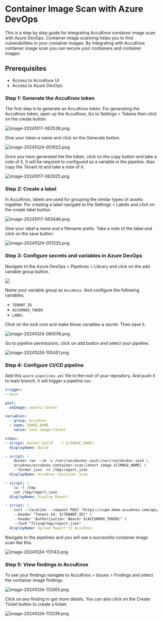 # Container Image Scan with Azure DevOps

This is a step by step guide for integrating AccuKnox container image scan with Azure DevOps. Container image scanning helps you to find vulnerabilities in your container images. By integrating with AccuKnox container image scan you can secure your containers and container images.

## Prerequisites

- Access to AccuKnox UI
- Access to Azure DevOps

### Step 1: Generate the AccuKnox token

The first step is to generate an AccuKnox token. For generating the AccuKnox token, open up the AccuKnox, Go to Settings > Tokens then click on the create button.

![image-20241017-062538.png](images/azure-container-scan/1.png)

Give your token a name and click on the Generate button.

![image-20241024-051022.png](images/azure-container-scan/2.png)

Once you have generated the the token, click on the copy button and take a note of it. It will be required to configured as a variable in the pipeline. Also copy the Tenant Id and take a note of it.

![image-20241017-062925.png](images/azure-container-scan/3.png)

### Step 2: Create a label

In AccuKnox, labels are used for grouping the similar types of assets together. For creating a label navigate to the Settings > Labels and click on the create label button.

![image-20241017-063446.png](images/azure-container-scan/4.png)

Give your label a name and a filename prefix. Take a note of the label and click on the save button.

![image-20241024-051335.png](images/azure-container-scan/5.png)

### Step 3: Configure secrets and variables in Azure DevOps

Navigate to the Azure DevOps > Pipelines > Library and click on the add variable group button.

![](images/azure-container-scan/6.png)

Name your variable group as `AccuKnox`. And configure the following variables.
- `TENANT_ID`
- `ACCUKNOX_TOKEN`
- `LABEL`

Click on the lock icon and make those variables a secret. Then save it.

![image-20241024-060016.png](images/azure-container-scan/7.png)

Go to pipeline permissions, click on add button and select your pipeline.

![image-20241024-105451.png](images/azure-container-scan/8.png)

### Step 4: Configure CI/CD pipeline

Add this `azure-pipelines.yml` file to the root of your repository. And push it to main branch, it will trigger a pipeline run.

```yaml
trigger:
- main

pool:
  vmImage: ubuntu-latest

variables:
  - group: AccuKnox
  - name: IMAGE_NAME
    value: test-image:latest

steps:
- script: docker build . -t $(IMAGE_NAME)
  displayName: Build

- script: |
    docker run --rm -v /var/run/docker.sock:/var/run/docker.sock \
    accuknox/accuknox-container-scan:latest image $(IMAGE_NAME) \
    --format json  >> /tmp/report.json
  displayName: AccuKnox Container Scan

- script: |
    ls -l /tmp
    cat /tmp/report.json
  displayName: Display Report

- script: |
    curl --location --request POST "https://cspm.demo.accuknox.com/api/v1/artifact/?tenant_id=$(TENANT_ID)&data_type=TR&save_to_s3=true&label_id=$(LABEL)" \
    --header "Tenant-Id: $(TENANT_ID)" \
    --header "Authorization: Bearer $(ACCUKNOX_TOKEN)" \
    --form "file=@/tmp/report.json"
  displayName: Upload Report to AccuKnox
```

Navigate to the pipelines and you will see a successful container image scan like this.

![image-20241024-113143.png](images/azure-container-scan/9.png)

### Step 5: View findings in AccuKnox

To see your findings navigate to AccuKnox > Issues > Findings and select the container image findings.

![image-20241024-113305.png](images/azure-container-scan/10.png)

Click on any finding to get more details. You can also click on the Create Ticket button to create a ticket.

![image-20241024-113339.png](images/azure-container-scan/11.png)
